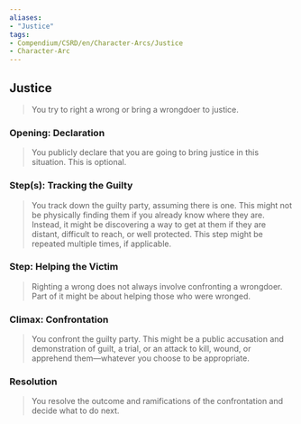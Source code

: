 ```yaml
---
aliases: 
- "Justice"
tags: 
- Compendium/CSRD/en/Character-Arcs/Justice
- Character-Arc
---
```

## Justice
>You try to right a wrong or bring a wrongdoer to justice. 
### Opening: Declaration  
>You publicly declare that you are going to bring justice in this situation. This is optional.
### Step(s): Tracking the Guilty  
>You track down the guilty party, assuming there is one. This might not be physically finding them if you already know where they are. Instead, it might be discovering a way to get at them if they are distant, difficult to reach, or well protected. This step might be repeated multiple times, if applicable.
### Step: Helping the Victim  
>Righting a wrong does not always involve confronting a wrongdoer. Part of it might be about helping those who were wronged.
### Climax: Confrontation  
>You confront the guilty party. This might be a public accusation and demonstration of guilt, a trial, or an attack to kill, wound, or apprehend them—whatever you choose to be appropriate. 
### Resolution  
>You resolve the outcome and ramifications of the confrontation and decide what to do next.